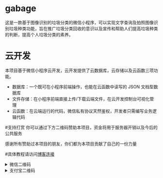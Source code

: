 # gabage
这是一款基于图像识别的垃圾分类的微信小程序，可以实现文字查询及拍照图像识别垃圾种类功能，旨在推广垃圾分类回收的意识以及宣传和帮助人们提高垃圾种类的判断，提高个人垃圾分类的素养。

# 云开发

本项目基于微信小程序云开发，云开发提供了云数据库，云存储以及云函数三项功能。

- 数据库：一个既可在小程序前端操作，也能在云函数中读写的 JSON 文档型数据库
- 文件存储：在小程序前端直接上传/下载云端文件，在云开发控制台可视化管理
- 云函数：在云端运行的代码，微信私有协议天然鉴权，开发者只需编写业务逻辑代码

#支持打赏
你可以通过下方二维码赞助本项目，资金将用于服务器开销以及今后的公共服务

感谢所有赞助过本项目的朋友，你们都为本项目贡献了自己的一份力量

#具体教程请访问[博客连接]()

<details>
<summary>微信二维码</summary>
<img width="300" src="/mygabage/miniprogram/images/weipayimg.jpg" alt="wechat">
</details>

<details>

<summary>支付宝二维码</summary>
<img width="300" src="/mygabage/miniprogram/images/alipayimg.jpg" alt="alipay">
</details>